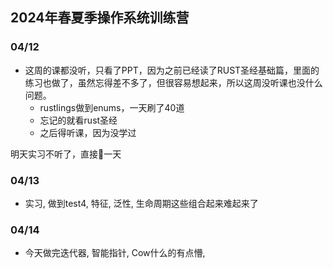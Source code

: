 ## 2024年春夏季操作系统训练营

### 04/12

- 这周的课都没听，只看了PPT，因为之前已经读了RUST圣经基础篇，里面的练习也做了，虽然忘得差不多了，但很容易想起来，所以这周没听课也没什么问题。
  - rustlings做到enums，一天刷了40道
  - 忘记的就看rust圣经
  - 之后得听课，因为没学过
 

明天实习不听了，直接🦀一天

### 04/13

 - 实习, 做到test4, 特征, 泛性, 生命周期这些组合起来难起来了

### 04/14
 - 今天做完迭代器, 智能指针, Cow什么的有点懵,

